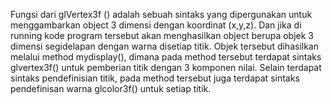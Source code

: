 Fungsi dari glVertex3f () adalah sebuah sintaks yang dipergunakan untuk menggambarkan object 3 dimensi dengan koordinat (x,y,z). Dan jika di running kode program tersebut akan menghasilkan object berupa objek 3 dimensi segidelapan dengan warna disetiap titik. Objek tersebut dihasilkan melalui method mydisplay(), dimana pada method tersebut terdapat sintaks  glvertex3f() untuk pemberian titik dengan 3 komponen nilai. Selain terdapat sintaks pendefinisian titik, pada method tersebut juga terdapat sintaks pendefinisan warna glcolor3f() untuk setiap titik.